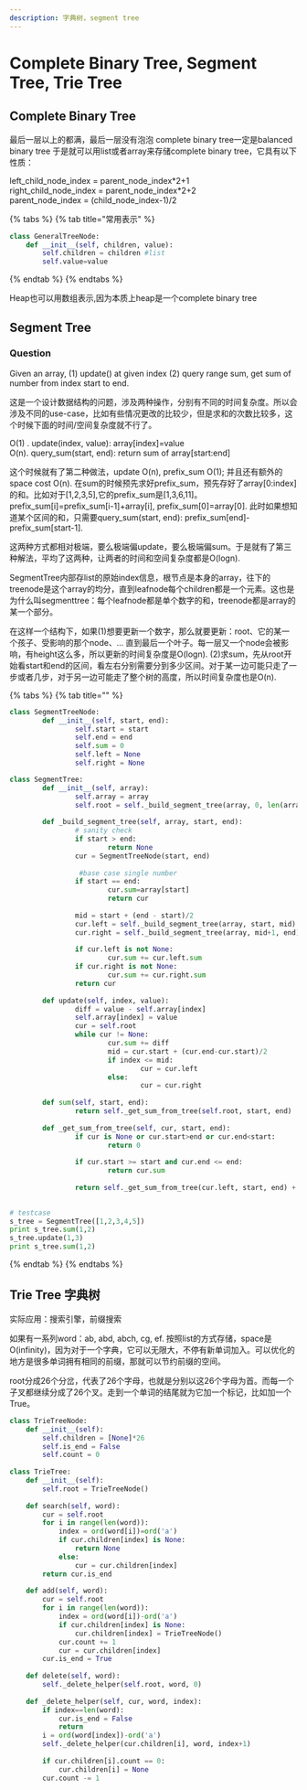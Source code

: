 ```yaml
---
description: 字典树，segment tree
---
```


# Complete Binary Tree, Segment Tree, Trie Tree

## Complete Binary Tree

最后一层以上的都满，最后一层没有泡泡 complete binary tree一定是balanced binary tree 于是就可以用list或者array来存储complete binary tree，它具有以下性质：

left\_child\_node\_index = parent\_node\_index\*2+1  
right\_child\_node\_index = parent\_node\_index\*2+2  
parent\_node\_index = \(child\_node\_index-1\)/2

{% tabs %}
{% tab title="常用表示" %}
```python
class GeneralTreeNode:
    def __init__(self, children, value):
        self.children = children #list
        self.value=value
```
{% endtab %}
{% endtabs %}

Heap也可以用数组表示,因为本质上heap是一个complete binary tree

## Segment Tree

### Question

Given an array, \(1\) update\(\) at given index \(2\) query range sum, get sum of number from index start to end.

这是一个设计数据结构的问题，涉及两种操作，分别有不同的时间复杂度。所以会涉及不同的use-case，比如有些情况更改的比较少，但是求和的次数比较多，这个时候下面的时间/空间复杂度就不行了。

O\(1\) .    update\(index, value\): array\[index\]=value  
O\(n\).     query\_sum\(start, end\): return sum of array\[start:end\]

这个时候就有了第二种做法，update O\(n\), prefix\_sum O\(1\); 并且还有额外的space cost O\(n\). 在sum的时候预先求好prefix\_sum，预先存好了array\[0:index\]的和。比如对于\[1,2,3,5\],它的prefix\_sum是\[1,3,6,11\]。prefix\_sum\[i\]=prefix\_sum\[i-1\]+array\[i\], prefix\_sum\[0\]=array\[0\]. 此时如果想知道某个区间的和，只需要query\_sum\(start, end\): prefix\_sum\[end\]-prefix\_sum\[start-1\]. 

这两种方式都相对极端，要么极端偏update，要么极端偏sum。于是就有了第三种解法，平均了这两种，让两者的时间和空间复杂度都是O\(logn\). 

SegmentTree内部存list的原始index信息，根节点是本身的array，往下的treenode是这个array的均分，直到leafnode每个children都是一个元素。这也是为什么叫segmenttree：每个leafnode都是单个数字的和，treenode都是array的某一个部分。

在这样一个结构下，如果\(1\)想要更新一个数字，那么就要更新：root、它的某一个孩子、受影响的那个node、... 直到最后一个叶子。每一层又一个node会被影响，有height这么多，所以更新的时间复杂度是O\(logn\). \(2\)求sum，先从root开始看start和end的区间，看左右分别需要分到多少区间。对于某一边可能只走了一步或者几步，对于另一边可能走了整个树的高度，所以时间复杂度也是O\(n\). 

{% tabs %}
{% tab title="" %}
```python
class SegmentTreeNode:
        def __init__(self, start, end):
                self.start = start
                self.end = end
                self.sum = 0
                self.left = None
                self.right = None

class SegmentTree:
        def __init__(self, array):
                self.array = array
                self.root = self._build_segment_tree(array, 0, len(array)-1)
        
        def _build_segment_tree(self, array, start, end):
                # sanity check
                if start > end:
                        return None
                cur = SegmentTreeNode(start, end)
               
                 #base case single number
                if start == end:
                        cur.sum=array[start]
                        return cur
                
                mid = start + (end - start)/2
                cur.left = self._build_segment_tree(array, start, mid)
                cur.right = self._build_segment_tree(array, mid+1, end)
               
                if cur.left is not None:
                        cur.sum += cur.left.sum
                if cur.right is not None:
                        cur.sum += cur.right.sum
                return cur
        
        def update(self, index, value):
                diff = value - self.array[index]
                self.array[index] = value
                cur = self.root
                while cur != None:
                        cur.sum += diff
                        mid = cur.start + (cur.end-cur.start)/2
                        if index <= mid:
                                cur = cur.left
                        else:
                                cur = cur.right
        
        def sum(self, start, end):
                return self._get_sum_from_tree(self.root, start, end)
                
        def _get_sum_from_tree(self, cur, start, end):
                if cur is None or cur.start>end or cur.end<start:
                        return 0
                
                if cur.start >= start and cur.end <= end:
                        return cur.sum
                        
                return self._get_sum_from_tree(cur.left, start, end) + self._get_sum_from_tree(cur.right, start, end)
                

# testcase
s_tree = SegmentTree([1,2,3,4,5])
print s_tree.sum(1,2)
s_tree.update(1,3)
print s_tree.sum(1,2)
```
{% endtab %}
{% endtabs %}

## Trie Tree 字典树

实际应用：搜索引擎，前缀搜索

如果有一系列word：ab, abd, abch, cg, ef. 按照list的方式存储，space是O\(infinity\)，因为对于一个字典，它可以无限大，不停有新单词加入。可以优化的地方是很多单词拥有相同的前缀，那就可以节约前缀的空间。

root分成26个分岔，代表了26个字母，也就是分别以这26个字母为首。而每一个子叉都继续分成了26个叉。走到一个单词的结尾就为它加一个标记，比如加一个True。

```python
class TrieTreeNode:
    def __init__(self):
        self.children = [None]*26
        self.is_end = False
        self.count = 0
    
class TrieTree:
    def __init__(self):
        self.root = TrieTreeNode()
    
    def search(self, word):
        cur = self.root
        for i in range(len(word)):
            index = ord(word[i])=ord('a')
            if cur.children[index] is None:
                return None
            else:
                cur = cur.children[index]
        return cur.is_end
    
    def add(self, word):
        cur = self.root
        for i in range(len(word)):
            index = ord(word[i])-ord('a')
            if cur.children[index] is None:
                cur.children[index] = TrieTreeNode()
            cur.count += 1
            cur = cur.children[index]
        cur.is_end = True
    
    def delete(self, word):
        self._delete_helper(self.root, word, 0)
        
    def _delete_helper(self, cur, word, index):
        if index==len(word):
            cur.is_end = False
            return
        i = ord(word[index])-ord('a')
        self._delete_helper(cur.children[i], word, index+1)
        
        if cur.children[i].count == 0:
            cur.children[i] = None
        cur.count -= 1
```

